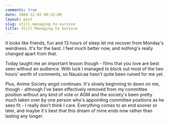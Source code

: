 ```yaml
---
comments: true
date: 2004-12-02 00:52:00
layout: post
slug: still-managing-to-survive
title: Still Managing to Survive
---
```


It looks like friends, fun and 13 hours of sleep let me recover from Monday's weirdness.  It's for the best.  I feel much better now, and nothing's really changed apart from that.  

Today taught me an important lesson though - films that you love are best seen without an audience.  With luck I managed to block out most of the two hours' worth of comments, so Nausicaa hasn't quite been ruined for me yet.  

Plus, Anime Society angst continues.  It's slowly beginning to dawn on me, though - although I've been effectively removed from my committee position without any kind of vote or AGM and the society's been pretty much taken over by one person who's appointing committee positions as he sees fit - I really don't think I care.  Everything comes to an end sooner or later, and maybe it's best that this dream of mine ends now rather than lasting any longer.
